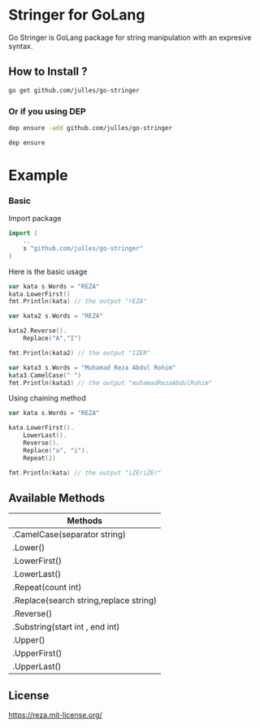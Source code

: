 # Stringer for GoLang
Go Stringer is GoLang package for string manipulation with an expresive syntax.
## How to Install ?

``` sh
go get github.com/julles/go-stringer
```

### Or if you using DEP 

``` sh
dep ensure -add github.com/julles/go-stringer

dep ensure

```

# Example 

### Basic

Import package

``` go
import (
	..
	s "github.com/julles/go-stringer"
)
```

Here is the basic usage

``` go
var kata s.Words = "REZA"
kata.LowerFirst()
fmt.Println(kata) // the output "rEZA"

var kata2 s.Words = "REZA"

kata2.Reverse().
	Replace("A","I")

fmt.Println(kata2) // the output "IZER"

var kata3 s.Words = "Muhamad Reza Abdul Rohim"
kata3.CamelCase(" ")
fmt.Println(kata3) // the output "muhamadRezaAbdulRohim"

```

Using chaining method

``` go
var kata s.Words = "REZA"

kata.LowerFirst().
	LowerLast().
	Reverse().
	Replace("a", "i").
	Repeat(2)

fmt.Println(kata) // the output "iZEriZEr"

```

## Available Methods

| Methods   |
|----------|
| .CamelCase(separator string) |
| .Lower() |
| .LowerFirst() |
| .LowerLast() |
| .Repeat(count int) |
| .Replace(search string,replace string) |
| .Reverse() |
| .Substring(start int , end int) |
| .Upper() |
| .UpperFirst() |
| .UpperLast() |

## License

https://reza.mit-license.org/

